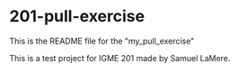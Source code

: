# 201-pull-exercise

This is the README file for the "my_pull_exercise"

This is a test project for IGME 201 made by Samuel LaMere.
